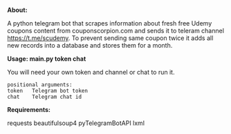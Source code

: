 **About:**

A python telegram bot that scrapes information about fresh free Udemy coupons content from couponscorpion.com and sends it to teleram channel https://t.me/scudemy.
To prevent sending same coupon twice it adds all new records into a database and stores them for a month.

**Usage: main.py token chat**

You will need your own token and channel or chat to run it.

    positional arguments:
    token   Telegram bot token
    chat    Telegram chat id

**Requirements:**

requests
beautifulsoup4
pyTelegramBotAPI
lxml